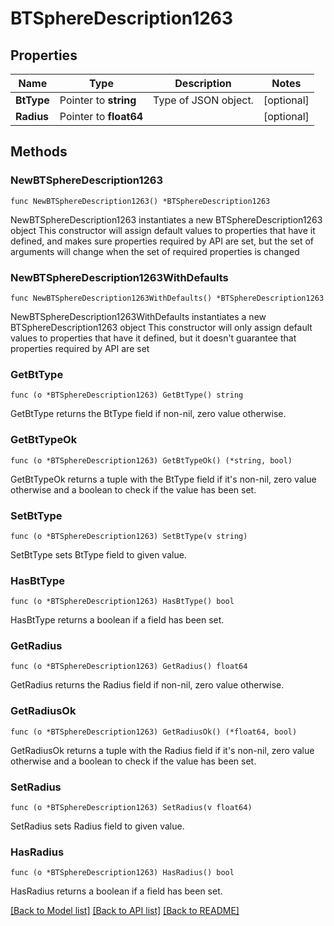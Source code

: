 # BTSphereDescription1263

## Properties

Name | Type | Description | Notes
------------ | ------------- | ------------- | -------------
**BtType** | Pointer to **string** | Type of JSON object. | [optional] 
**Radius** | Pointer to **float64** |  | [optional] 

## Methods

### NewBTSphereDescription1263

`func NewBTSphereDescription1263() *BTSphereDescription1263`

NewBTSphereDescription1263 instantiates a new BTSphereDescription1263 object
This constructor will assign default values to properties that have it defined,
and makes sure properties required by API are set, but the set of arguments
will change when the set of required properties is changed

### NewBTSphereDescription1263WithDefaults

`func NewBTSphereDescription1263WithDefaults() *BTSphereDescription1263`

NewBTSphereDescription1263WithDefaults instantiates a new BTSphereDescription1263 object
This constructor will only assign default values to properties that have it defined,
but it doesn't guarantee that properties required by API are set

### GetBtType

`func (o *BTSphereDescription1263) GetBtType() string`

GetBtType returns the BtType field if non-nil, zero value otherwise.

### GetBtTypeOk

`func (o *BTSphereDescription1263) GetBtTypeOk() (*string, bool)`

GetBtTypeOk returns a tuple with the BtType field if it's non-nil, zero value otherwise
and a boolean to check if the value has been set.

### SetBtType

`func (o *BTSphereDescription1263) SetBtType(v string)`

SetBtType sets BtType field to given value.

### HasBtType

`func (o *BTSphereDescription1263) HasBtType() bool`

HasBtType returns a boolean if a field has been set.

### GetRadius

`func (o *BTSphereDescription1263) GetRadius() float64`

GetRadius returns the Radius field if non-nil, zero value otherwise.

### GetRadiusOk

`func (o *BTSphereDescription1263) GetRadiusOk() (*float64, bool)`

GetRadiusOk returns a tuple with the Radius field if it's non-nil, zero value otherwise
and a boolean to check if the value has been set.

### SetRadius

`func (o *BTSphereDescription1263) SetRadius(v float64)`

SetRadius sets Radius field to given value.

### HasRadius

`func (o *BTSphereDescription1263) HasRadius() bool`

HasRadius returns a boolean if a field has been set.


[[Back to Model list]](../README.md#documentation-for-models) [[Back to API list]](../README.md#documentation-for-api-endpoints) [[Back to README]](../README.md)


